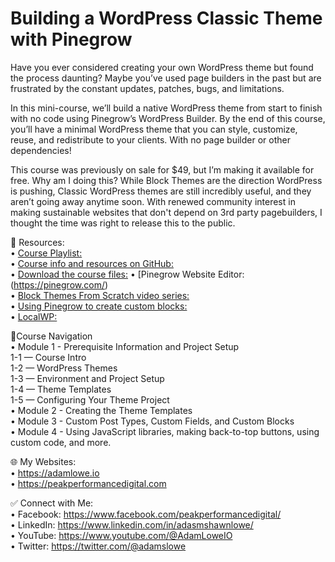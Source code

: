 # Building a WordPress Classic Theme with Pinegrow

Have you ever considered creating your own WordPress theme but found the process daunting? Maybe you’ve used page builders in the past but are frustrated by the constant updates, patches, bugs, and limitations.

In this mini-course, we’ll build a native WordPress theme from start to finish with no code using Pinegrow’s WordPress Builder. By the end of this course, you’ll have a minimal WordPress theme that you can style, customize, reuse, and redistribute to your clients. With no page builder or other dependencies!

This course was previously on sale for $49, but I’m making it available for free. Why am I doing this? While Block Themes are the direction WordPress is pushing, Classic WordPress themes are still incredibly useful, and they aren’t going away anytime soon. With renewed community interest in making sustainable websites that don't depend on 3rd party pagebuilders, I thought the time was right to release this to the public.

🧰 Resources:  
• [Course Playlist:](https://www.youtube.com/playlist?list=PLbMkvFuaj0FSYt0flBccIJQ3CNWDSb3MZ)  
• [Course info and resources on GitHub:](https://github.com/adamslowe/pinegrow-wp-theme-course)  
• [Download the course files:](https://github.com/adamslowe/pinegrow-wp-theme-course/releases/download/1.0.2/nocodetheme-coursefiles-1.0.2.zip)
• [Pinegrow Website Editor:(https://pinegrow.com/)  
• [Block Themes From Scratch video series:](https://www.youtube.com/playlist?list=PLbMkvFuaj0FScHxn9yubiXD_Z_iT5WUoK)  
• [Using Pinegrow to create custom blocks:](https://youtu.be/oZRZYaLzEw4)  
• [LocalWP:](https://localwp.com)

🧭Course Navigation  
• Module 1 - Prerequisite Information and Project Setup  
1-1 — Course Intro  
1-2 — WordPress Themes  
1-3 — Environment and Project Setup  
1-4 — Theme Templates  
1-5 — Configuring Your Theme Project  
• Module 2 - Creating the Theme Templates  
• Module 3 - Custom Post Types, Custom Fields, and Custom Blocks  
• Module 4 - Using JavaScript libraries, making back-to-top buttons, using custom code, and more.

🌐 My Websites:  
• https://adamlowe.io  
• https://peakperformancedigital.com

✅ Connect with Me:  
• Facebook: https://www.facebook.com/peakperformancedigital/  
• LinkedIn: https://www.linkedin.com/in/adasmshawnlowe/  
• YouTube: https://www.youtube.com/@AdamLoweIO  
• Twitter: https://twitter.com/@adamslowe
